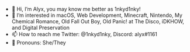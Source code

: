 - 👋 Hi, I’m Alyx, you may know me better as 1nkyd1nky!
- 👀 I’m interested in macOS, Web Development, Minecraft, Nintendo, My Chemical Romance, Old Fall Out Boy, Old Panic! at The Disco, iDKHOW, and Digital Preservation
- 📫 How to reach me Twitter: @1nkyd1nky, Discord: alyx#1161
- 💖 Pronouns: She/They

